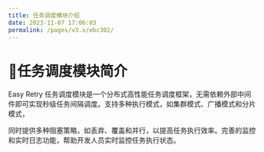 ```yaml
---
title: 任务调度模块介绍
date: 2023-11-07 17:06:03
permalink: /pages/v3.x/ebc302/
---
```


# 🌈任务调度模块简介
Easy Retry 任务调度模块是一个分布式高性能任务调度框架，无需依赖外部中间件即可实现秒级任务间隔调度。支持多种执行模式，如集群模式、广播模式和分片模式，

同时提供多种阻塞策略，如丢弃、覆盖和并行，以提高任务执行效率。完善的监控和实时日志功能，帮助开发人员实时监控任务执行状态。

